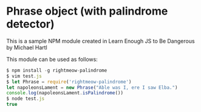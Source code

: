 # Phrase object (with palindrome detector)

This is a sample NPM module created in Learn Enough JS to Be Dangerous by Michael Hartl

This module can be used as follows:

```javascript
$ npm install -g rightmeow-palindrome
$ vim test.js
$ let Phrase = require('rightmeow-palindrome')
let napoleonsLament = new Phrase("Able was I, ere I saw Elba.")
console.log(napoleonsLament.isPalindrome())
$ node test.js
true
```
